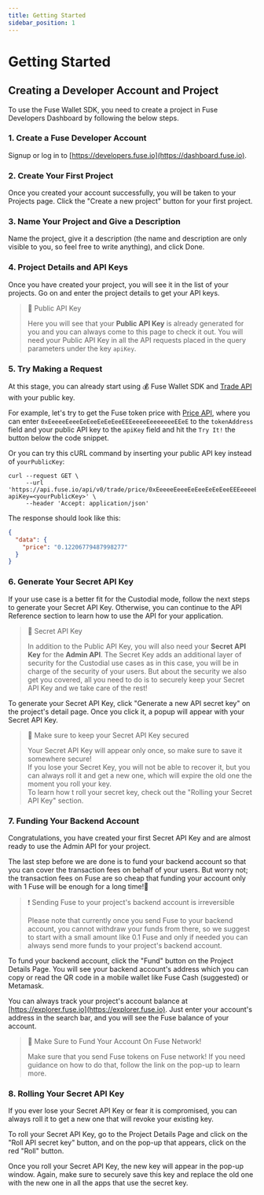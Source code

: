 ```yaml
---
title: Getting Started
sidebar_position: 1
---
```

# Getting Started

## Creating a Developer Account and Project

To use the Fuse Wallet SDK, you need to create a project in Fuse Developers Dashboard by following the below steps.

### 1. Create a Fuse Developer Account

Signup or log in to [https://developers.fuse.io](https://dashboard.fuse.io).

### 2. Create Your First Project

Once you created your account successfully, you will be taken to your Projects page. Click the "Create a new project" button for your first project.

### 3. Name Your Project and Give a Description

Name the project, give it a description (the name and description are only visible to you, so feel free to write anything), and click Done.

### 4. Project Details and API Keys

Once you have created your project, you will see it in the list of your projects. Go on and enter the project details to get your API keys.

> 📘 Public API Key
>
> Here you will see that your **Public API Key** is already generated for you and you can always come to this page to check it out. You will need your Public API Key in all the API requests placed in the query parameters under the key `apiKey`.

### 5. Try Making a Request

At this stage, you can already start using 💰 Fuse Wallet SDK and [Trade API](../fuse-apis/trade-api.md) with your public key.

For example, let's try to get the Fuse token price with [Price API](https://api-docs.fuse.io/v1.15/reference/get\_trade-price-tokenaddress), where you can enter `0xEeeeeEeeeEeEeeEeEeEeeEEEeeeeEeeeeeeeEEeE` to the `tokenAddress` field and your public API key to the `apiKey` field and hit the `Try It!` the button below the code snippet.

Or you can try this cURL command by inserting your public API key instead of `yourPublicKey`:

```curl
curl --request GET \
     --url 'https://api.fuse.io/api/v0/trade/price/0xEeeeeEeeeEeEeeEeEeEeeEEEeeeeEeeeeeeeEEeE?apiKey=<yourPublicKey>' \
     --header 'Accept: application/json'
```

The response should look like this:

```json
{
  "data": {
    "price": "0.12206779487998277"
  }
}
```

### 6. Generate Your Secret API Key

If your use case is a better fit for the Custodial mode, follow the next steps to generate your Secret API Key. Otherwise, you can continue to the API Reference section to learn how to use the API for your application.

> 📘 Secret API Key
>
> In addition to the Public API Key, you will also need your **Secret API Key** for the **Admin API**. The Secret Key adds an additional layer of security for the Custodial use cases as in this case, you will be in charge of the security of your users. But about the security we also get you covered, all you need to do is to securely keep your Secret API Key and we take care of the rest!

To generate your Secret API Key, click "Generate a new API secret key" on the project's detail page. Once you click it, a popup will appear with your Secret API Key.

> 🚧 Make sure to keep your Secret API Key secured
>
> Your Secret API Key will appear only once, so make sure to save it somewhere secure!\
> If you lose your Secret Key, you will not be able to recover it, but you can always roll it and get a new one, which will expire the old one the moment you roll your key.\
> To learn how t roll your secret key, check out the "Rolling your Secret API Key" section.

### 7. Funding Your Backend Account

Congratulations, you have created your first Secret API Key and are almost ready to use the Admin API for your project.

The last step before we are done is to fund your backend account so that you can cover the transaction fees on behalf of your users. But worry not; the transaction fees on Fuse are so cheap that funding your account only with 1 Fuse will be enough for a long time!🤩

> ❗️ Sending Fuse to your project's backend account is irreversible
>
> Please note that currently once you send Fuse to your backend account, you cannot withdraw your funds from there, so we suggest to start with a small amount like 0.1 Fuse and only if needed you can always send more funds to your project's backend account.

To fund your backend account, click the "Fund" button on the Project Details Page. You will see your backend account's address which you can copy or read the QR code in a mobile wallet like Fuse Cash (suggested) or Metamask.

You can always track your project's account balance at [https://explorer.fuse.io](https://explorer.fuse.io). Just enter your account's address in the search bar, and you will see the Fuse balance of your account.

> 🚧 Make Sure to Fund Your Account On Fuse Network!
>
> Make sure that you send Fuse tokens on Fuse network! If you need guidance on how to do that, follow the link on the pop-up to learn more.

### 8. Rolling Your Secret API Key

If you ever lose your Secret API Key or fear it is compromised, you can always roll it to get a new one that will revoke your existing key.

To roll your Secret API Key, go to the Project Details Page and click on the "Roll API secret key" button, and on the pop-up that appears, click on the red "Roll" button.

Once you roll your Secret API Key, the new key will appear in the pop-up window. Again, make sure to securely save this key and replace the old one with the new one in all the apps that use the secret key.
